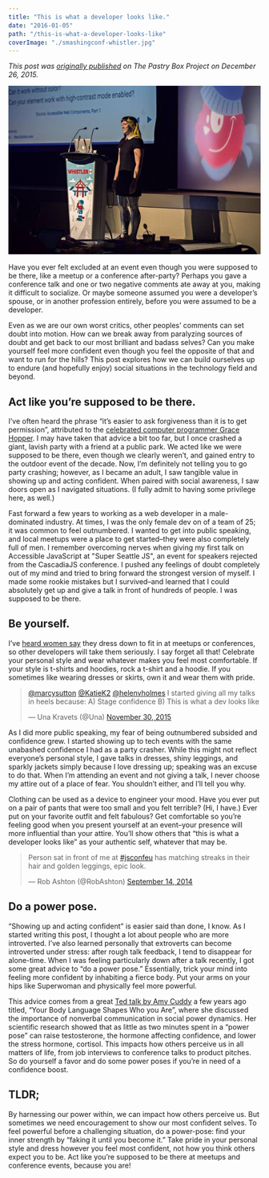 ```yaml
---
title: "This is what a developer looks like."
date: "2016-01-05"
path: "/this-is-what-a-developer-looks-like"
coverImage: "./smashingconf-whistler.jpg"
---
```


_This post was [originally published](https://the-pastry-box-project.net/marcy-sutton/2015-december-26) on The Pastry Box Project on December 26, 2015._

![Me on stage at SmashingConf Whistler](./smashingconf-whistler.jpg)

Have you ever felt excluded at an event even though you were supposed to be there, like a meetup or a conference after-party? Perhaps you gave a conference talk and one or two negative comments ate away at you, making it difficult to socialize. Or maybe someone assumed you were a developer’s spouse, or in another profession entirely, before you were assumed to be a developer.

Even as we are our own worst critics, other peoples’ comments can set doubt into motion. How can we break away from paralyzing sources of doubt and get back to our most brilliant and badass selves? Can you make yourself feel more confident even though you feel the opposite of that and want to run for the hills? This post explores how we can build ourselves up to endure (and hopefully enjoy) social situations in the technology field and beyond.

## Act like you’re supposed to be there.

I’ve often heard the phrase “it’s easier to ask forgiveness than it is to get permission”, attributed to the [celebrated computer programmer Grace Hopper](https://en.wikiquote.org/wiki/Grace_Hopper). I may have taken that advice a bit too far, but I once crashed a giant, lavish party with a friend at a public park. We acted like we were supposed to be there, even though we clearly weren’t, and gained entry to the outdoor event of the decade. Now, I’m definitely not telling you to go party crashing; however, as I became an adult, I saw tangible value in showing up and acting confident. When paired with social awareness, I saw doors open as I navigated situations. (I fully admit to having some privilege here, as well.)

Fast forward a few years to working as a web developer in a male-dominated industry. At times, I was the only female dev on of a team of 25; it was common to feel outnumbered. I wanted to get into public speaking, and local meetups were a place to get started–they were also completely full of men. I remember overcoming nerves when giving my first talk on Accessible JavaScript at "Super Seattle JS", an event for speakers rejected from the CascadiaJS conference. I pushed any feelings of doubt completely out of my mind and tried to bring forward the strongest version of myself. I made some rookie mistakes but I survived–and learned that I could absolutely get up and give a talk in front of hundreds of people. I was supposed to be there.

## Be yourself.

I’ve [heard women say](https://medium.com/@sailorhg/coding-like-a-girl-595b90791cce#.n7zjiids9) they dress down to fit in at meetups or conferences, so other developers will take them seriously. I say forget all that! Celebrate your personal style and wear whatever makes you feel most comfortable. If your style is t-shirts and hoodies, rock a t-shirt and a hoodie. If you sometimes like wearing dresses or skirts, own it and wear them with pride.

<blockquote class="twitter-tweet" lang="en"><p lang="en" dir="ltr"><a href="https://twitter.com/marcysutton">@marcysutton</a> <a href="https://twitter.com/KatieK2">@KatieK2</a> <a href="https://twitter.com/helenvholmes">@helenvholmes</a> I started giving all my talks in heels because: A) Stage confidence B) This is what a dev looks like</p>— Una Kravets (@Una) <a href="https://twitter.com/Una/status/671403745557749760">November 30, 2015</a></blockquote>

As I did more public speaking, my fear of being outnumbered subsided and confidence grew. I started showing up to tech events with the same unabashed confidence I had as a party crasher. While this might not reflect everyone’s personal style, I gave talks in dresses, shiny leggings, and sparkly jackets simply because I love dressing up; speaking was an excuse to do that. When I’m attending an event and not giving a talk, I never choose my attire out of a place of fear. You shouldn’t either, and I’ll tell you why.

Clothing can be used as a device to engineer your mood. Have you ever put on a pair of pants that were too small and you felt terrible? (Hi, I have.) Ever put on your favorite outfit and felt fabulous? Get comfortable so you’re feeling good when you present yourself at an event–your presence will more influential than your attire. You’ll show others that “this is what a developer looks like” as your authentic self, whatever that may be.

<blockquote class="twitter-tweet" lang="en"><p lang="en" dir="ltr">Person sat in front of me at <a href="https://twitter.com/hashtag/jsconfeu?src=hash">#jsconfeu</a> has matching streaks in their hair and golden leggings, epic look.</p>— Rob Ashton (@RobAshton) <a href="https://twitter.com/RobAshton/status/511060979137126400">September 14, 2014</a></blockquote>
<script async src="//platform.twitter.com/widgets.js" charset="utf-8"></script>

## Do a power pose.

“Showing up and acting confident” is easier said than done, I know. As I started writing this post, I thought a lot about people who are more introverted. I’ve also learned personally that extroverts can become introverted under stress: after rough talk feedback, I tend to disappear for alone-time. When I was feeling particularly down after a talk recently, I got some great advice to “do a power pose.” Essentially, trick your mind into feeling more confident by inhabiting a fierce body. Put your arms on your hips like Superwoman and physically feel more powerful.

This advice comes from a great [Ted talk by Amy Cuddy](https://www.ted.com/talks/amy_cuddy_your_body_language_shapes_who_you_are?language=en) a few years ago titled, “Your Body Language Shapes Who you Are”, where she discussed the importance of nonverbal communication in social power dynamics. Her scientific research showed that as little as two minutes spent in a “power pose” can raise testosterone, the hormone affecting confidence, and lower the stress hormone, cortisol. This impacts how others perceive us in all matters of life, from job interviews to conference talks to product pitches. So do yourself a favor and do some power poses if you’re in need of a confidence boost.

## TLDR;

By harnessing our power within, we can impact how others perceive us. But sometimes we need encouragement to show our most confident selves. To feel powerful before a challenging situation, do a power-pose: find your inner strength by “faking it until you become it.” Take pride in your personal style and dress however you feel most confident, not how you think others expect you to be. Act like you’re supposed to be there at meetups and conference events, because you are!
